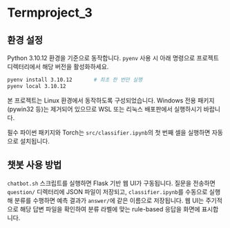 # Termproject_3


## 환경 설정

Python 3.10.12 환경을 기준으로 동작합니다. `pyenv` 사용 시 아래 명령으로 프로젝트 디렉터리에서 해당 버전을 활성화하세요.

```bash
pyenv install 3.10.12       # 최초 한 번만 실행
pyenv local 3.10.12
```

본 프로젝트는 Linux 환경에서 동작하도록 구성되었습니다. Windows 전용 패키지(pywin32 등)는 제거되어 있으므로 WSL 또는 리눅스 배포판에서 실행하시기 바랍니다.

필수 파이썬 패키지와 Torch는 `src/classifier.ipynb`의 첫 번째 셀을 실행하면 자동으로 설치됩니다.

## 챗봇 사용 방법

`chatbot.sh` 스크립트를 실행하면 Flask 기반 웹 UI가 구동됩니다. 질문을 전송하면
`question/` 디렉터리에 JSON 파일이 저장되고, `classifier.ipynb`를 수동으로 실행해
분류를 수행하면 예측 결과가 `answer/`에 같은 이름으로 저장됩니다. 웹 UI는 주기적
으로 해당 답변 파일을 확인하여 분류 라벨에 맞는 rule-based 응답을 화면에 표시합
니다.

